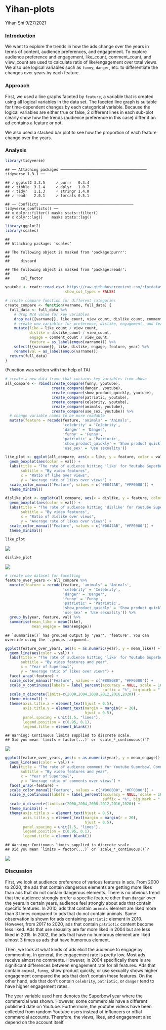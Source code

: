Yihan-plots
================
Yihan Shi
9/27/2021

### Introduction

We want to explore the trends in how the ads change over the years in
terms of content, audience preferences, and engagement. To explore
audience preference and engagement, like\_count, comment\_count, and
view\_count are used to calculate ratio of like/engagement over total
views. We also use logical variables such as `funny`, `danger`, etc. to
differentiate the changes over years by each feature.

### Approach

First, we used a line graphs faceted by `feature`, a variable that is
created using all logical variables in the data set. The faceted line
graph is suitable for time-dependent changes by each categorical
variable. Because the logical variables are either true or false, 2
different lines in each sub-plot clearly show how the trends (audience
preference in this case) differ if an ad contains a feature or not.

We also used a stacked bar plot to see how the proportion of each
feature change over the years.

### Analysis

``` r
library(tidyverse)
```

    ## ── Attaching packages ─────────────────────────────────────── tidyverse 1.3.1 ──

    ## ✓ ggplot2 3.3.5     ✓ purrr   0.3.4
    ## ✓ tibble  3.1.4     ✓ dplyr   1.0.7
    ## ✓ tidyr   1.1.3     ✓ stringr 1.4.0
    ## ✓ readr   2.0.1     ✓ forcats 0.5.1

    ## ── Conflicts ────────────────────────────────────────── tidyverse_conflicts() ──
    ## x dplyr::filter() masks stats::filter()
    ## x dplyr::lag()    masks stats::lag()

``` r
library(ggplot2)
library(scales)
```

    ## 
    ## Attaching package: 'scales'

    ## The following object is masked from 'package:purrr':
    ## 
    ##     discard

    ## The following object is masked from 'package:readr':
    ## 
    ##     col_factor

``` r
youtube <- readr::read_csv('https://raw.githubusercontent.com/rfordatascience/tidytuesday/master/data/2021/2021-03-02/youtube.csv', 
                           show_col_types = FALSE)
```

``` r
# create compare function for different categories
create_compare <- function(varname, full_data) {
  full_data <- full_data %>% 
    # drop N/A value for key variables 
    drop_na({{varname}}, like_count, view_count, dislike_count, comment_count) %>% 
    # create new variables for preference, dislike, engagement, and features
    mutate(like = like_count / view_count,
           dislike = dislike_count / view_count,
           engage = comment_count / view_count,
           feature = as_label(enquo(varname))) %>% 
    select({{varname}}, like, dislike, engage, feature, year) %>%
    rename(val = as_label(enquo(varname)))
  return(full_data)
}
```

(Function was written with the help of TA)

``` r
# create a new data frame that contains key variables from above 
all_compare <- rbind(create_compare(funny, youtube),
                     create_compare(danger, youtube),
                     create_compare(show_product_quickly, youtube),
                     create_compare(patriotic, youtube),
                     create_compare(celebrity, youtube),
                     create_compare(animals, youtube),
                     create_compare(use_sex, youtube)) %>% 
  # change variable names to be more readable
  mutate(feature = recode(feature, 'animals' = 'Animals', 
                          'celebrity' = 'Celebrity', 
                          'danger' = 'Danger',
                          'funny' = 'Funny',
                          'patriotic' = 'Patriotic',
                          'show_product_quickly' = 'Show product quickly',
                          'use_sex' = 'Use sexuality'))
```

``` r
like_plot <- ggplot(all_compare, aes(x = like, y = feature, color = val)) +
  geom_boxplot(aes(color = val)) + 
  labs(title = "The rate of audience hitting 'like' for Youtube Superbowl Commercials\nOver all years from 2000 to 2020",
       subtitle = "By video features",
       x = "Ratio of like over views",
       y = "Average rate of likes over views") +
  scale_color_manual("Feature", values = c("#0047AB", "#FF0000")) +
  theme_minimal()
```

``` r
dislike_plot <- ggplot(all_compare, aes(x = dislike, y = feature, color = val)) +
  geom_boxplot(aes(color = val)) + 
  labs(title = "The rate of audience hitting 'dislike' for Youtube Superbowl Commercials\nOver all years from 2000 to 2020",
       subtitle = "By video features",
       x = "Ratio of dislike over views",
       y = "Average rate of likes over views") +
  scale_color_manual("Feature", values = c("#0047AB", "#FF0000")) +
  theme_minimal()
```

``` r
like_plot
```

![](Yihan-plots_files/figure-gfm/unnamed-chunk-1-1.png)<!-- -->

``` r
dislike_plot
```

![](Yihan-plots_files/figure-gfm/unnamed-chunk-1-2.png)<!-- -->

``` r
# create new dataset for facetting
feature_over_years <- all_compare %>% 
  mutate(feature = recode(feature, 'animals' = 'Animals', 
                          'celebrity' = 'Celebrity', 
                          'danger' = 'Danger',
                          'funny' = 'Funny',
                          'patriotic' = 'Patriotic',
                          'show_product_quickly' = 'Show product quickly',
                          'use_sex' = 'Use sexuality')) %>% 
  group_by(year, feature, val) %>% 
  summarise(mean_like = mean(like),
            mean_engage = mean(engage))
```

    ## `summarise()` has grouped output by 'year', 'feature'. You can override using the `.groups` argument.

``` r
ggplot(feature_over_years, aes(x = as.numeric(year), y = mean_like)) + 
  geom_line(aes(color = val)) + 
  labs(title = "The rate of audience hitting 'like' for Youtube Superbowl Commercials\nEach year from 2000 to 2020",
       subtitle = "By video features and year",
       x = "Year of Superbowl",
       y = "Average ratio of likes over views") +
  facet_wrap(~feature) +
  scale_color_manual("Feature", values = c("#808080", "#FF0000")) +
  scale_y_continuous(labels = label_percent(accuracy = NULL, scale = 100, prefix = "",
                                            suffix = "%", big.mark = " ", decimal.mark = ".", trim = TRUE)) +
  scale_x_discrete(limits=c(2000,2004,2008,2012,2016,2020)) + 
  theme_minimal() +
  theme(axis.title.x = element_text(hjust = 0.5),
        axis.title.y = element_text(margin = margin(r = 20),
                                    hjust = 0.5),
        panel.spacing = unit(1.5, "lines"),
        legend.position = c(0.95, 0.1),
        legend.title = element_blank())
```

    ## Warning: Continuous limits supplied to discrete scale.
    ## Did you mean `limits = factor(...)` or `scale_*_continuous()`?

![](Yihan-plots_files/figure-gfm/feature_over_years-1.png)<!-- -->

``` r
ggplot(feature_over_years, aes(x = as.numeric(year), y = mean_engage)) + 
  geom_line(aes(color = val)) + 
  labs(title = "The rate of audience comment for Youtube Superbowl Commercials\nEach year from 2000 to 2020",
       subtitle = "By video features and year",
       x = "Year of Superbowl",
       y = "Average ratio of comments over views") +
  facet_wrap(~feature) +
  scale_color_manual("Feature", values = c("#808080", "#FF0000")) +
  scale_y_continuous(labels = label_percent(accuracy = NULL, scale = 100, prefix = "",
                                            suffix = "%", big.mark = " ", decimal.mark = ".", trim = TRUE)) +
  scale_x_discrete(limits=c(2000,2004,2008,2012,2016,2020)) + 
  theme_minimal() +
  theme(axis.title.x = element_text(hjust = 0.5),
        axis.title.y = element_text(margin = margin(r = 20),
                                    hjust = 0.5),
        panel.spacing = unit(1.5, "lines"),
        legend.position = c(0.95, 0.1),
        legend.title = element_blank())
```

    ## Warning: Continuous limits supplied to discrete scale.
    ## Did you mean `limits = factor(...)` or `scale_*_continuous()`?

![](Yihan-plots_files/figure-gfm/engagement_plot-1.png)<!-- -->

### Discussion

First, we look at audience preference of various features in ads. From
2000 to 2020, the ads that contain dangerous elements are getting more
likes than ads that do not contain dangerous elements. There is no
obvious trend that the audience strongly prefer a specific feature other
than `danger` over the years.In certain years, audience feel strongly
about ads that contain specific features. In 2010, ads that contain
`animals` element are liked more than 3 times compared to ads that do
not contain animals. Same observation is shown for ads containing
`patriotic` element in 2010. However, from 2017 to 2020, ads that
contain `patriotic` content become less liked. Ads that use sexuality
are far more liked in 2004 but are less liked in 2015. In 2002, the ads
that have no humorous element are liked almost 3 times as ads that have
humorous element.

Then, we look at what kinds of ads elicit the audience to engage by
commenting. In general, the engagement rate is pretty low. Most ads
receive almost no comments. However, in 2004 specifically there is are
significant differences between engagement rate for all features. Ads
that contain `animal`, `funny`, show product quickly, or use sexuality
shows higher engagement compared the ads that don’t contain these
features. On the other hand, ads that don’t contain `celebrity`,
`patriotic`, or `danger` tend to have higher engagement rates.

The year variable used here denotes the Superbowl year where the
commercial was shown. However, some commercials have a different
published date on Youtube. Furthermore, the youtube videos have been
collected from random Youtube users instead of influncers or offial
commercial accounts. Therefore, the views, likes, and engagement also
depend on the account itself.
